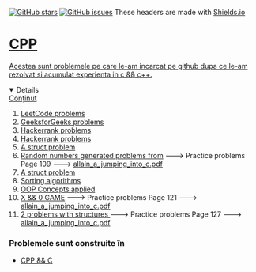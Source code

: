 [![GitHub stars](https://img.shields.io/github/stars/adyoblu/CPP?style=plastic)](https://github.com/adyoblu/CPP/stargazers)
[![GitHub issues](https://img.shields.io/github/issues/adyoblu/CPP?style=plastic)](https://github.com/adyoblu/CPP/issues)
These headers are made with <a href="https://shields.io/">Shields.io</li>

# CPP
  Acestea sunt problemele pe care le-am incarcat pe github dupa ce le-am rezolvat si acumulat experienta in c && c++.
  
<!-- TABLE OF CONTENTS -->
<details open="open">
  <summary>Conținut</summary>
  <ol>
    <li> <a href="https://github.com/adyoblu/CPP/tree/master/!LeetCode">LeetCode problems</a></li>
    <li> <a href="https://github.com/adyoblu/CPP/tree/master/GeeksforGeeks">GeeksforGeeks problems</a></li>
    <li> <a href="https://github.com/adyoblu/CPP/tree/master/Hackerrank">Hackerrank problems</a></li>
    <li> <a href="https://github.com/adyoblu/CPP/tree/master/Hackerrank">Hackerrank problems</a></li>
    <li> <a href="https://github.com/adyoblu/CPP/tree/master/Person_Struct_Problem">A struct problem</a></li>
    <li> <a href="https://github.com/adyoblu/CPP/tree/master/Person_Struct_Problem">Random numbers generated problems from</a> ---> Practice problems Page 109 ---> <a href="https://github.com/adyoblu/CPP/raw/master/allain_a_jumping_into_c.pdf">allain_a_jumping_into_c.pdf</a></li>
    <li> <a href="https://github.com/adyoblu/CPP/tree/master/Person_Struct_Problem">A struct problem</a></li>
    <li> <a href="https://github.com/adyoblu/CPP/tree/master/Sortare">Sorting algorithms</a></li>
    <li> <a href="https://github.com/adyoblu/CPP/blob/master/Concepte_OOP.cpp">OOP Concepts applied</a></li>
    <li> <a href="https://github.com/adyoblu/CPP/blob/master/X%26O.cpp">X && 0 GAME</a> ---> Practice problems Page 121 ---> <a href="https://github.com/adyoblu/CPP/raw/master/allain_a_jumping_into_c.pdf">allain_a_jumping_into_c.pdf</a></li>
    <li> <a href="https://github.com/adyoblu/CPP/blob/master/contacts.cpp"> 2 problems with structures </a> ---> Practice problems Page 127 ---> <a href="https://github.com/adyoblu/CPP/raw/master/allain_a_jumping_into_c.pdf">allain_a_jumping_into_c.pdf</a></li>
  </ol>
</details>

### Problemele sunt construite în

* [CPP && C](https://www.cplusplus.com/)

